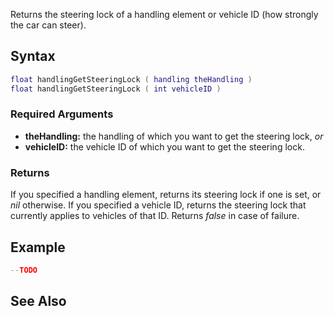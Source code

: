Returns the steering lock of a handling element or vehicle ID (how strongly the car can steer).

Syntax
------

``` lua
float handlingGetSteeringLock ( handling theHandling )
float handlingGetSteeringLock ( int vehicleID )
```

### Required Arguments

-   **theHandling:** the handling of which you want to get the steering lock, *or*
-   **vehicleID:** the vehicle ID of which you want to get the steering lock.

### Returns

If you specified a handling element, returns its steering lock if one is set, or *nil* otherwise. If you specified a vehicle ID, returns the steering lock that currently applies to vehicles of that ID. Returns *false* in case of failure.

Example
-------

``` lua
--TODO
```

See Also
--------
